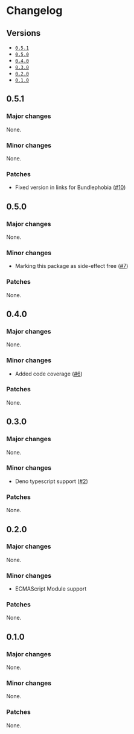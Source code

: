 # Changelog

## Versions

- [`0.5.1`](#051)
- [`0.5.0`](#050)
- [`0.4.0`](#040)
- [`0.3.0`](#030)
- [`0.2.0`](#020)
- [`0.1.0`](#010)

## 0.5.1

### Major changes

None.

### Minor changes

None.

### Patches

- Fixed version in links for Bundlephobia ([#10](https://github.com/aminnairi/javascript-jsonvalidator/pull/10))

## 0.5.0

### Major changes

None.

### Minor changes

- Marking this package as side-effect free ([#7](https://github.com/aminnairi/javascript-jsonvalidator/pull/7))

### Patches

None.

## 0.4.0

### Major changes

None.

### Minor changes

- Added code coverage ([#6](https://github.com/aminnairi/javascript-jsonvalidator/pull/6))

### Patches

None.

## 0.3.0

### Major changes

None.

### Minor changes

- Deno typescript support ([#2](https://github.com/aminnairi/javascript-jsonvalidator/pull/2))

### Patches

None.

## 0.2.0

### Major changes

None.

### Minor changes

- ECMAScript Module support

### Patches

None.

## 0.1.0

### Major changes

None.

### Minor changes

None.

### Patches

None.
